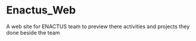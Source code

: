# Enactus_Web
A web site for ENACTUS team to preview there activities and projects they done beside the team 
